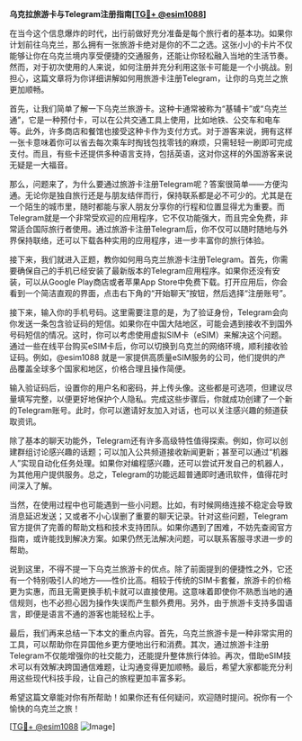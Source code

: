 **乌克拉旅游卡与Telegram注册指南[[TG💪+ @esim1088](https://t.me/s/esim1088)]**

在当今这个信息爆炸的时代，出行前做好充分准备是每个旅行者的基本功。如果你计划前往乌克兰，那么拥有一张旅游卡绝对是你的不二之选。这张小小的卡片不仅能够让你在乌克兰境内享受便捷的交通服务，还能让你轻松融入当地的生活节奏。然而，对于初次使用的人来说，如何注册并充分利用这张卡可能是一个小挑战。别担心，这篇文章将为你详细讲解如何用旅游卡注册Telegram，让你的乌克兰之旅更加顺畅。

首先，让我们简单了解一下乌克兰旅游卡。这种卡通常被称为“基辅卡”或“乌克兰通”，它是一种预付卡，可以在公共交通工具上使用，比如地铁、公交车和电车等。此外，许多商店和餐馆也接受这种卡作为支付方式。对于游客来说，拥有这样一张卡意味着你可以省去每次乘车时掏钱包找零钱的麻烦，只需轻轻一刷即可完成支付。而且，有些卡还提供多种语言支持，包括英语，这对你这样的外国游客来说无疑是一大福音。

那么，问题来了，为什么要通过旅游卡注册Telegram呢？答案很简单——方便沟通。无论你是独自旅行还是与朋友结伴而行，保持联系都是必不可少的。尤其是在一个陌生的城市里，随时都能与家人朋友分享你的行程和位置显得尤为重要。而Telegram就是一个非常受欢迎的应用程序，它不仅功能强大，而且完全免费，非常适合国际旅行者使用。通过旅游卡注册Telegram后，你不仅可以随时随地与外界保持联络，还可以下载各种实用的应用程序，进一步丰富你的旅行体验。

接下来，我们就进入正题，教你如何用乌克兰旅游卡注册Telegram。首先，你需要确保自己的手机已经安装了最新版本的Telegram应用程序。如果你还没有安装，可以从Google Play商店或者苹果App Store中免费下载。打开应用后，你会看到一个简洁直观的界面，点击右下角的“开始聊天”按钮，然后选择“注册账号”。

接下来，输入你的手机号码。这里需要注意的是，为了验证身份，Telegram会向你发送一条包含验证码的短信。如果你在中国大陆地区，可能会遇到接收不到国外号码短信的情况。这时，你可以考虑使用虚拟SIM卡（eSIM）来解决这个问题。通过一些在线平台购买eSIM卡后，你可以切换到乌克兰的网络环境，顺利接收验证码。例如，@esim1088 就是一家提供高质量eSIM服务的公司，他们提供的产品覆盖全球多个国家和地区，价格合理且操作简便。

输入验证码后，设置你的用户名和密码，并上传头像。这些都是可选项，但建议尽量填写完整，以便更好地保护个人隐私。完成这些步骤后，你就成功创建了一个新的Telegram账号。此时，你可以邀请好友加入对话，也可以关注感兴趣的频道获取资讯。

除了基本的聊天功能外，Telegram还有许多高级特性值得探索。例如，你可以创建群组讨论感兴趣的话题；可以加入公共频道接收新闻更新；甚至可以通过“机器人”实现自动化任务处理。如果你对编程感兴趣，还可以尝试开发自己的机器人，为其他用户提供服务。总之，Telegram的功能远超普通即时通讯软件，值得花时间深入了解。

当然，在使用过程中也可能遇到一些小问题。比如，有时候网络连接不稳定会导致消息延迟发送；又或者不小心误删了重要的聊天记录。针对这些问题，Telegram官方提供了完善的帮助文档和技术支持团队。如果你遇到了困难，不妨先查阅官方指南，或许能找到解决方案。如果仍然无法解决问题，可以联系客服寻求进一步的帮助。

说到这里，不得不提一下乌克兰旅游卡的优点。除了前面提到的便捷性之外，它还有一个特别吸引人的地方——性价比高。相较于传统的SIM卡套餐，旅游卡的价格更为实惠，而且无需更换手机卡就可以直接使用。这意味着即使你不熟悉当地的通信规则，也不必担心因为操作失误而产生额外费用。另外，由于旅游卡支持多国语言，即便是语言不通的游客也能轻松上手。

最后，我们再来总结一下本文的重点内容。首先，乌克兰旅游卡是一种非常实用的工具，可以帮助你在异国他乡更方便地出行和消费。其次，通过旅游卡注册Telegram不仅能增强你的社交能力，还能提升整体旅行体验。再次，借助eSIM技术可以有效解决跨国通信难题，让沟通变得更加顺畅。最后，希望大家都能充分利用这些现代科技手段，让自己的旅程更加丰富多彩。

希望这篇文章能对你有所帮助！如果你还有任何疑问，欢迎随时提问。祝你有一个愉快的乌克兰之旅！

[[TG💪+ @esim1088](https://t.me/s/esim1088) ![Image](https://i.postimg.cc/4NQfJmqS/Snipaste-2025-05-13-00-14-12.png)]